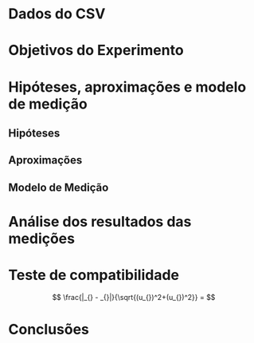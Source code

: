 # Dados do CSV


# Objetivos do Experimento



# Hipóteses, aproximações e modelo de medição

## Hipóteses

## Aproximações

## Modelo de Medição

# Análise dos resultados das medições

# Teste de compatibilidade
$$
\frac{|_{} - _{}|}{\sqrt{(u_{})^2+(u_{})^2}} =
$$

# Conclusões
